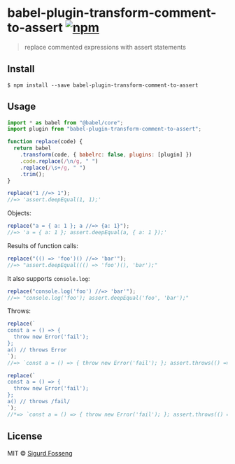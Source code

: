 # babel-plugin-transform-comment-to-assert [![npm][npm-image]][npm-url]

[npm-image]: https://img.shields.io/npm/v/babel-plugin-transform-comment-to-assert.svg?style=flat
[npm-url]: https://npmjs.org/package/babel-plugin-transform-comment-to-assert

> replace commented expressions with assert statements

## Install

```
$ npm install --save babel-plugin-transform-comment-to-assert
```

## Usage

```javascript test
import * as babel from "@babel/core";
import plugin from "babel-plugin-transform-comment-to-assert";

function replace(code) {
  return babel
    .transform(code, { babelrc: false, plugins: [plugin] })
    .code.replace(/\n/g, " ")
    .replace(/\s+/g, " ")
    .trim();
}

replace("1 //=> 1");
//=> 'assert.deepEqual(1, 1);'
```

Objects:

```javascript test
replace("a = { a: 1 }; a //=> {a: 1}");
//=> 'a = { a: 1 }; assert.deepEqual(a, { a: 1 });'
```

Results of function calls:

```javascript test
replace("(() => 'foo')() //=> 'bar'");
//=> "assert.deepEqual((() => 'foo')(), 'bar');"
```

It also supports `console.log`:

```javascript test
replace("console.log('foo') //=> 'bar'");
//=> "console.log('foo'); assert.deepEqual('foo', 'bar');"
```

Throws:

```javascript test
replace(`
const a = () => {
  throw new Error('fail');
};
a() // throws Error
`);
//=> `const a = () => { throw new Error('fail'); }; assert.throws(() => a(), Error);`
```

```javascript test
replace(`
const a = () => {
  throw new Error('fail');
};
a() // throws /fail/
`);
//*=> `const a = () => { throw new Error('fail'); }; assert.throws(() => a(), /fail/);`
```

## License

MIT © [Sigurd Fosseng](https://github.com/laat)
